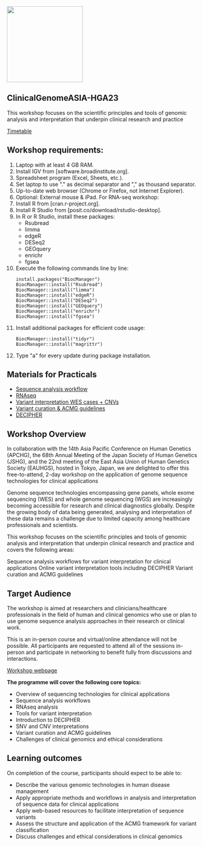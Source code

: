 
<img src="https://coursesandconferences.wellcomeconnectingscience.org/wp-content/themes/wcc_courses_and_conferences/dist/assets/svg/logo.svg" width="200" height="200">

## ClinicalGenomeASIA-HGA23
This workshop focuses on the scientific principles and tools of genomic analysis and interpretation that underpin clinical research and practice

[Timetable](https://github.com/WCSCourses/ClinicalGenomeASIA-HGA23/blob/main/modules/HGA2023%20Timetable%20and%20Planner%20-%20Timetable%20draft.pdf)

## Workshop requirements:
1. Laptop with at least 4 GB RAM.
2. Install IGV from [software.broadinstitute.org].
3. Spreadsheet program (Excel, Sheets, etc.).
4. Set laptop to use "." as decimal separator and "," as thousand separator.
5. Up-to-date web browser (Chrome or Firefox, not Internet Explorer).
6. Optional: External mouse & iPad.
For RNA-seq workshop:
1. Install R from [cran.r-project.org].
2. Install R Studio from [posit.co/download/rstudio-desktop].
3. In R or R Studio, install these packages:
   - Rsubread
   - limma
   - edgeR
   - DESeq2
   - GEOquery
   - enrichr
   - fgsea
4. Execute the following commands line by line:
   ```
   install.packages("BiocManager")
   BiocManager::install("Rsubread")
   BiocManager::install("limma")
   BiocManager::install("edgeR")
   BiocManager::install("DESeq2")
   BiocManager::install("GEOquery")
   BiocManager::install("enrichr")
   BiocManager::install("fgsea")
   ```
5. Install additional packages for efficient code usage:
   ```
   BiocManager::install("tidyr")
   BiocManager::install("magrittr")
   ```
6. Type "a" for every update during package installation.



## Materials for Practicals 

- [Sequence analysis workflow]() 
- [RNAseq](https://github.com/WCSCourses/ClinicalGenomeASIA-HGA23/tree/main/workshop_data/Material(RNA-seq%20workshop))
- [Variant interpretation WES cases + CNVs]()
- [Variant curation & ACMG guidelines]() 
- [DECIPHER]()


## Workshop Overview
In collaboration with the 14th Asia Pacific Conference on Human Genetics (APCHG), the 68th Annual Meeting of the Japan Society of Human Genetics (JSHG), and the 22nd meeting of the East Asia Union of Human Genetics Society (EAUHGS), hosted in Tokyo, Japan, we are delighted to offer this free-to-attend, 2-day workshop on the application of genome sequence technologies for clinical applications


Genome sequence technologies encompassing gene panels, whole exome sequencing (WES) and whole genome sequencing (WGS) are increasingly becoming accessible for research and clinical diagnostics globally. Despite the growing body of data being generated, analysing and interpretation of these data remains a challenge due to limited capacity among healthcare professionals and scientists.

 
This workshop focuses on the scientific principles and tools of genomic analysis and interpretation that underpin clinical research and practice and covers the following areas:

Sequence analysis workflows for variant interpretation for clinical applications
Online variant interpretation tools including DECIPHER
Variant curation and ACMG guidelines
 
## Target Audience

The workshop is aimed at researchers and clinicians/healthcare professionals in the field of human and clinical genomics who use or plan to use genome sequence analysis approaches in their research or clinical work.

This is an in-person course and virtual/online attendance will not be possible. All participants are requested to attend all of the sessions in-person and participate in networking to benefit fully from discussions and interactions.


[Workshop webpage](https://coursesandconferences.wellcomeconnectingscience.org/event/genome-sequence-analysis-for-clinical-interpretation-asia-hga2023-workshop-20231012/)



**The programme will cover the following core topics:**

- Overview of sequencing technologies for clinical applications
- Sequence analysis workflows
- RNAseq analysis 
- Tools for variant interpretation
- Introduction to DECIPHER
- SNV and CNV interpretations
- Variant curation and ACMG guidelines
- Challenges of clinical genomics and ethical considerations

## Learning outcomes

On completion of the course, participants should expect to be able to:

- Describe the various genomic technologies in human disease management
- Apply appropriate methods and workflows in analysis and interpretation of sequence data for clinical applications
- Apply web-based resources to facilitate interpretation of sequence variants
- Assess the structure and application of the ACMG framework for variant classification
- Discuss challenges and ethical considerations in clinical genomics


